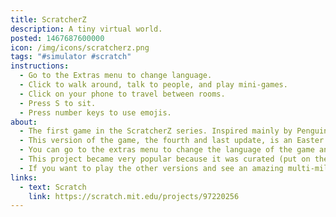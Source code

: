 ```yaml
---
title: ScratcherZ
description: A tiny virtual world.
posted: 1467687600000
icon: /img/icons/scratcherz.png
tags: "#simulator #scratch"
instructions:
  - Go to the Extras menu to change language.
  - Click to walk around, talk to people, and play mini-games.
  - Click on your phone to travel between rooms.
  - Press S to sit.
  - Press number keys to use emojis.
about:
  - The first game in the ScratcherZ series. Inspired mainly by Penguin10's game <a href="https://scratch.mit.edu/projects/167908369/">Vidas</a> on Scratch, I created a virtual world game based on Club Penguin. Before release it was supposed to be called Catest, and the characters would be cats, but then I changed my mind and made a simple character with few frames to be easy to create customization.
  - This version of the game, the fourth and last update, is an Easter party. You had to find the hidden eggs in the rooms to earn creds as a reward.
  - You can go to the extras menu to change the language of the game and see some old websites that I made for it.
  - This project became very popular because it was curated (put on the front page of Scratch, the site where the game was shared), but many players had problems because of the half-assed implementation of the language choice.
  - If you want to play the other versions and see an amazing multi-million dollar carnival parade, they are available in the <a href="https://scratch.mit.edu/studios/1840308/">ScratcherZ studio</a>.
links:
  - text: Scratch
    link: https://scratch.mit.edu/projects/97220256
---
```

<scratch url="https://scratch.mit.edu/projects/97220256"></scratch>